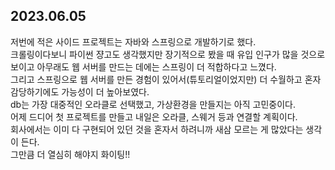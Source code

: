 ## 2023.06.05
저번에 적은 사이드 프로젝트는 자바와 스프링으로 개발하기로 했다.  
크롤링이다보니 파이썬 쟝고도 생각했지만 장기적으로 봤을 때 유입 인구가 많을 것으로 보이고 아무래도 웹 서버를 만드는 데에는 스프링이 더 적합하다고 느꼈다.  
그리고 스프링으로 웹 서버를 만든 경험이 있어서(튜토리얼이었지만) 더 수월하고 혼자 감당하기에도 가능성이 더 높아보였다.  
db는 가장 대중적인 오라클로 선택했고, 가상환경을 만들지는 아직 고민중이다.  
어제 드디어 첫 프로젝트를 만들고 내일은 오라클, 스웨거 등과 연결할 계획이다.  
회사에서는 이미 다 구현되어 있던 것을 혼자서 하려니까 새삼 모르는 게 많았다는 생각이 든다.  
그만큼 더 열심히 해야지 화이팅!!
